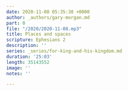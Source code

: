 ```yaml
---
date: 2020-11-08 05:35:38 +0000
author: _authors/gary-morgan.md
part: 0
file: "/2020/2020-11-08.mp3"
title: Places and spaces
scripture: Ephesians 2
description: ''
series: _series/for-king-and-his-kingdom.md
duration: '25:03'
length: 35143552
image: ''
notes: ''

---
```

